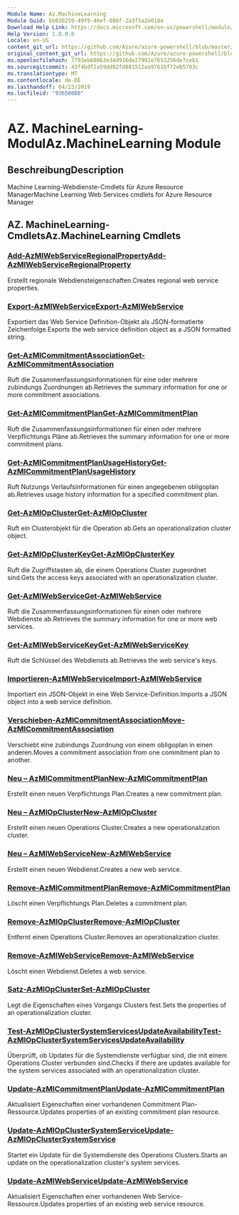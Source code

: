 ```yaml
---
Module Name: Az.MachineLearning
Module Guid: bb030259-49f9-46ef-806f-2a3f5a2e018e
Download Help Link: https://docs.microsoft.com/en-us/powershell/module/az.machinelearning
Help Version: 1.0.0.0
Locale: en-US
content_git_url: https://github.com/Azure/azure-powershell/blob/master/src/MachineLearning/MachineLearning/help/Az.MachineLearning.md
original_content_git_url: https://github.com/Azure/azure-powershell/blob/master/src/MachineLearning/MachineLearning/help/Az.MachineLearning.md
ms.openlocfilehash: 7793eb60063e34d916de27992e7653256de7ceb1
ms.sourcegitcommit: 43f4bdf2a59dd82fd881512aa9761bf72eb5703c
ms.translationtype: MT
ms.contentlocale: de-DE
ms.lasthandoff: 04/23/2019
ms.locfileid: "93650088"
---
```

# <span data-ttu-id="e5252-101">AZ. MachineLearning-Modul</span><span class="sxs-lookup"><span data-stu-id="e5252-101">Az.MachineLearning Module</span></span>
## <span data-ttu-id="e5252-102">Beschreibung</span><span class="sxs-lookup"><span data-stu-id="e5252-102">Description</span></span>
<span data-ttu-id="e5252-103">Machine Learning-Webdienste-Cmdlets für Azure Resource Manager</span><span class="sxs-lookup"><span data-stu-id="e5252-103">Machine Learning Web Services cmdlets for Azure Resource Manager</span></span>

## <span data-ttu-id="e5252-104">AZ. MachineLearning-Cmdlets</span><span class="sxs-lookup"><span data-stu-id="e5252-104">Az.MachineLearning Cmdlets</span></span>
### [<span data-ttu-id="e5252-105">Add-AzMlWebServiceRegionalProperty</span><span class="sxs-lookup"><span data-stu-id="e5252-105">Add-AzMlWebServiceRegionalProperty</span></span>](Add-AzMlWebServiceRegionalProperty.md)
<span data-ttu-id="e5252-106">Erstellt regionale Webdiensteigenschaften.</span><span class="sxs-lookup"><span data-stu-id="e5252-106">Creates regional web service properties.</span></span>

### [<span data-ttu-id="e5252-107">Export-AzMlWebService</span><span class="sxs-lookup"><span data-stu-id="e5252-107">Export-AzMlWebService</span></span>](Export-AzMlWebService.md)
<span data-ttu-id="e5252-108">Exportiert das Web Service Definition-Objekt als JSON-formatierte Zeichenfolge.</span><span class="sxs-lookup"><span data-stu-id="e5252-108">Exports the web service definition object as a JSON formatted string.</span></span>

### [<span data-ttu-id="e5252-109">Get-AzMlCommitmentAssociation</span><span class="sxs-lookup"><span data-stu-id="e5252-109">Get-AzMlCommitmentAssociation</span></span>](Get-AzMlCommitmentAssociation.md)
<span data-ttu-id="e5252-110">Ruft die Zusammenfassungsinformationen für eine oder mehrere zubindungs Zuordnungen ab.</span><span class="sxs-lookup"><span data-stu-id="e5252-110">Retrieves the summary information for one or more commitment associations.</span></span>

### [<span data-ttu-id="e5252-111">Get-AzMlCommitmentPlan</span><span class="sxs-lookup"><span data-stu-id="e5252-111">Get-AzMlCommitmentPlan</span></span>](Get-AzMlCommitmentPlan.md)
<span data-ttu-id="e5252-112">Ruft die Zusammenfassungsinformationen für einen oder mehrere Verpflichtungs Pläne ab.</span><span class="sxs-lookup"><span data-stu-id="e5252-112">Retrieves the summary information for one or more commitment plans.</span></span>

### [<span data-ttu-id="e5252-113">Get-AzMlCommitmentPlanUsageHistory</span><span class="sxs-lookup"><span data-stu-id="e5252-113">Get-AzMlCommitmentPlanUsageHistory</span></span>](Get-AzMlCommitmentPlanUsageHistory.md)
<span data-ttu-id="e5252-114">Ruft Nutzungs Verlaufsinformationen für einen angegebenen obligoplan ab.</span><span class="sxs-lookup"><span data-stu-id="e5252-114">Retrieves usage history information for a specified commitment plan.</span></span>

### [<span data-ttu-id="e5252-115">Get-AzMlOpCluster</span><span class="sxs-lookup"><span data-stu-id="e5252-115">Get-AzMlOpCluster</span></span>](Get-AzMlOpCluster.md)
<span data-ttu-id="e5252-116">Ruft ein Clusterobjekt für die Operation ab.</span><span class="sxs-lookup"><span data-stu-id="e5252-116">Gets an operationalization cluster object.</span></span>

### [<span data-ttu-id="e5252-117">Get-AzMlOpClusterKey</span><span class="sxs-lookup"><span data-stu-id="e5252-117">Get-AzMlOpClusterKey</span></span>](Get-AzMlOpClusterKey.md)
<span data-ttu-id="e5252-118">Ruft die Zugriffstasten ab, die einem Operations Cluster zugeordnet sind.</span><span class="sxs-lookup"><span data-stu-id="e5252-118">Gets the access keys associated with an operationalization cluster.</span></span>

### [<span data-ttu-id="e5252-119">Get-AzMlWebService</span><span class="sxs-lookup"><span data-stu-id="e5252-119">Get-AzMlWebService</span></span>](Get-AzMlWebService.md)
<span data-ttu-id="e5252-120">Ruft die Zusammenfassungsinformationen für einen oder mehrere Webdienste ab.</span><span class="sxs-lookup"><span data-stu-id="e5252-120">Retrieves the summary information for one or more web services.</span></span>

### [<span data-ttu-id="e5252-121">Get-AzMlWebServiceKey</span><span class="sxs-lookup"><span data-stu-id="e5252-121">Get-AzMlWebServiceKey</span></span>](Get-AzMlWebServiceKey.md)
<span data-ttu-id="e5252-122">Ruft die Schlüssel des Webdiensts ab.</span><span class="sxs-lookup"><span data-stu-id="e5252-122">Retrieves the web service's keys.</span></span>

### [<span data-ttu-id="e5252-123">Importieren-AzMlWebService</span><span class="sxs-lookup"><span data-stu-id="e5252-123">Import-AzMlWebService</span></span>](Import-AzMlWebService.md)
<span data-ttu-id="e5252-124">Importiert ein JSON-Objekt in eine Web Service-Definition.</span><span class="sxs-lookup"><span data-stu-id="e5252-124">Imports a JSON object into a web service definition.</span></span>

### [<span data-ttu-id="e5252-125">Verschieben-AzMlCommitmentAssociation</span><span class="sxs-lookup"><span data-stu-id="e5252-125">Move-AzMlCommitmentAssociation</span></span>](Move-AzMlCommitmentAssociation.md)
<span data-ttu-id="e5252-126">Verschiebt eine zubindungs Zuordnung von einem obligoplan in einen anderen.</span><span class="sxs-lookup"><span data-stu-id="e5252-126">Moves a commitment association from one commitment plan to another.</span></span>

### [<span data-ttu-id="e5252-127">Neu – AzMlCommitmentPlan</span><span class="sxs-lookup"><span data-stu-id="e5252-127">New-AzMlCommitmentPlan</span></span>](New-AzMlCommitmentPlan.md)
<span data-ttu-id="e5252-128">Erstellt einen neuen Verpflichtungs Plan.</span><span class="sxs-lookup"><span data-stu-id="e5252-128">Creates a new commitment plan.</span></span>

### [<span data-ttu-id="e5252-129">Neu – AzMlOpCluster</span><span class="sxs-lookup"><span data-stu-id="e5252-129">New-AzMlOpCluster</span></span>](New-AzMlOpCluster.md)
<span data-ttu-id="e5252-130">Erstellt einen neuen Operations Cluster.</span><span class="sxs-lookup"><span data-stu-id="e5252-130">Creates a new operationalization cluster.</span></span>

### [<span data-ttu-id="e5252-131">Neu – AzMlWebService</span><span class="sxs-lookup"><span data-stu-id="e5252-131">New-AzMlWebService</span></span>](New-AzMlWebService.md)
<span data-ttu-id="e5252-132">Erstellt einen neuen Webdienst.</span><span class="sxs-lookup"><span data-stu-id="e5252-132">Creates a new web service.</span></span>

### [<span data-ttu-id="e5252-133">Remove-AzMlCommitmentPlan</span><span class="sxs-lookup"><span data-stu-id="e5252-133">Remove-AzMlCommitmentPlan</span></span>](Remove-AzMlCommitmentPlan.md)
<span data-ttu-id="e5252-134">Löscht einen Verpflichtungs Plan.</span><span class="sxs-lookup"><span data-stu-id="e5252-134">Deletes a commitment plan.</span></span>

### [<span data-ttu-id="e5252-135">Remove-AzMlOpCluster</span><span class="sxs-lookup"><span data-stu-id="e5252-135">Remove-AzMlOpCluster</span></span>](Remove-AzMlOpCluster.md)
<span data-ttu-id="e5252-136">Entfernt einen Operations Cluster.</span><span class="sxs-lookup"><span data-stu-id="e5252-136">Removes an operationalization cluster.</span></span>

### [<span data-ttu-id="e5252-137">Remove-AzMlWebService</span><span class="sxs-lookup"><span data-stu-id="e5252-137">Remove-AzMlWebService</span></span>](Remove-AzMlWebService.md)
<span data-ttu-id="e5252-138">Löscht einen Webdienst.</span><span class="sxs-lookup"><span data-stu-id="e5252-138">Deletes a web service.</span></span>

### [<span data-ttu-id="e5252-139">Satz-AzMlOpCluster</span><span class="sxs-lookup"><span data-stu-id="e5252-139">Set-AzMlOpCluster</span></span>](Set-AzMlOpCluster.md)
<span data-ttu-id="e5252-140">Legt die Eigenschaften eines Vorgangs Clusters fest.</span><span class="sxs-lookup"><span data-stu-id="e5252-140">Sets the properties of an operationalization cluster.</span></span>

### [<span data-ttu-id="e5252-141">Test-AzMlOpClusterSystemServicesUpdateAvailability</span><span class="sxs-lookup"><span data-stu-id="e5252-141">Test-AzMlOpClusterSystemServicesUpdateAvailability</span></span>](Test-AzMlOpClusterSystemServicesUpdateAvailability.md)
<span data-ttu-id="e5252-142">Überprüft, ob Updates für die Systemdienste verfügbar sind, die mit einem Operations Cluster verbunden sind.</span><span class="sxs-lookup"><span data-stu-id="e5252-142">Checks if there are updates available for the system services associated with an operationalization cluster.</span></span>

### [<span data-ttu-id="e5252-143">Update-AzMlCommitmentPlan</span><span class="sxs-lookup"><span data-stu-id="e5252-143">Update-AzMlCommitmentPlan</span></span>](Update-AzMlCommitmentPlan.md)
<span data-ttu-id="e5252-144">Aktualisiert Eigenschaften einer vorhandenen Commitment Plan-Ressource.</span><span class="sxs-lookup"><span data-stu-id="e5252-144">Updates properties of an existing commitment plan resource.</span></span>

### [<span data-ttu-id="e5252-145">Update-AzMlOpClusterSystemService</span><span class="sxs-lookup"><span data-stu-id="e5252-145">Update-AzMlOpClusterSystemService</span></span>](Update-AzMlOpClusterSystemService.md)
<span data-ttu-id="e5252-146">Startet ein Update für die Systemdienste des Operations Clusters.</span><span class="sxs-lookup"><span data-stu-id="e5252-146">Starts an update on the operationalization cluster's system services.</span></span>

### [<span data-ttu-id="e5252-147">Update-AzMlWebService</span><span class="sxs-lookup"><span data-stu-id="e5252-147">Update-AzMlWebService</span></span>](Update-AzMlWebService.md)
<span data-ttu-id="e5252-148">Aktualisiert Eigenschaften einer vorhandenen Web Service-Ressource.</span><span class="sxs-lookup"><span data-stu-id="e5252-148">Updates properties of an existing web service resource.</span></span>

